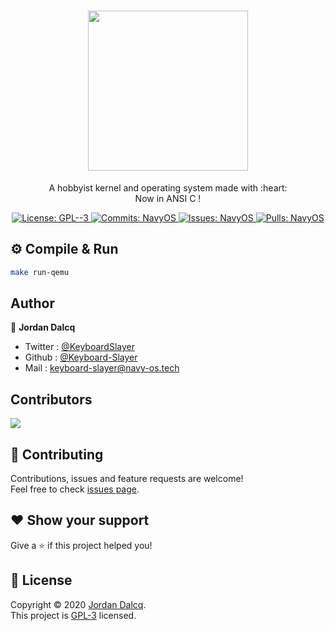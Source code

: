 <h1 align="center"><img src="https://raw.githubusercontent.com/Project-Navy/NavyOS/master/.github/logo_qui_est_coule_et_qui_coule.svg" height=256 /></h1>
<p align="center">A hobbyist kernel and operating system made with :heart: <br /> Now in ANSI C !</p>
<p align="center">
  <a href="https://github.com/Project-Navy/NavyOS/blob/master/LICENSE" target="_blank">
    <img alt="License: GPL--3" src="https://img.shields.io/badge/License-GPL--3-yellow.svg" />
  </a>
  
  <a href="https://github.com/Project-Navy/NavyOS/" target="_blank">
    <img alt="Commits: NavyOS" src="https://img.shields.io/github/last-commit/Project-Navy/NavyOS" />
  </a>
  
  <a href="https://github.com/Project-Navy/NavyOS/issues" target="_blank">
    <img alt="Issues: NavyOS" src="https://img.shields.io/github/issues-raw/Project-Navy/NavyOS" />
  </a>
  
  <a href="https://github.com/Project-Navy/NavyOS/pulls" target="_blank">
    <img alt="Pulls: NavyOS" src="https://img.shields.io/github/issues-pr/Project-Navy/NavyOS" />
  </a>
</p>


## ⚙ Compile & Run

```sh
make run-qemu
```

## Author

👤 **Jordan Dalcq**

* Twitter : [@KeyboardSlayer](https://twitter.com/KeyboardSlayer)
* Github : [@Keyboard-Slayer](https://github.com/Keyboard-Slayer)
* Mail : [keyboard-slayer@navy-os.tech](mailto:keyboard-slayer@navy-os.tech)

## Contributors
<a href="https://github.com/Project-Navy/NavyOS/graphs/contributors">
  <img src="https://contributors-img.web.app/image?repo=Project-Navy/NavyOS" />
</a>

## 🤝 Contributing

Contributions, issues and feature requests are welcome!<br />Feel free to check [issues page](https://github.com/Project-Navy/NavyOS/issues).

## :heart: Show your support

Give a ⭐ if this project helped you!

## 📝 License

Copyright © 2020 [Jordan Dalcq](https://github.com/Keyboard-Slayer).<br />
This project is [GPL-3](https://github.com/Project-Navy/NavyOS/blob/master/LICENSE) licensed.
